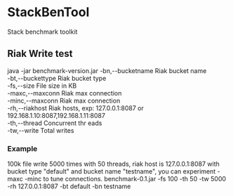 # StackBenTool
Stack benchmark toolkit

## Riak Write test
java -jar benchmark-version.jar 
 -bn,--bucketname <arg>   Riak bucket name  
 -bt,--buckettype <arg>   Riak bucket type  
 -fs,--size <arg>         File size in KB  
 -maxc,--maxconn <arg>    Riak max connection  
 -minc,--maxconn <arg>    Riak max connection  
 -rh,--riakhost <arg>     Riak hosts, exp: 127.0.0.1:8087 or  
                          192.168.1.10:8087,192.168.1.11:8087  
 -th,--thread <arg>       Concurrent thr eads  
 -tw,--write <arg>        Total writes  


### Example 
100k file write 5000 times with 50 threads, riak host is 127.0.0.1:8087 with bucket type "default" and bucket name 
"testname", you can experiment -maxc -minc to tune connections.
benchmark-0.1.jar -fs 100 -th 50 -tw 5000 -rh 127.0.0.1:8087 -bt default -bn testname
